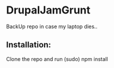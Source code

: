 # DrupalJamGrunt
BackUp repo in case my laptop dies..

## Installation:
Clone the repo and run (sudo) npm install

